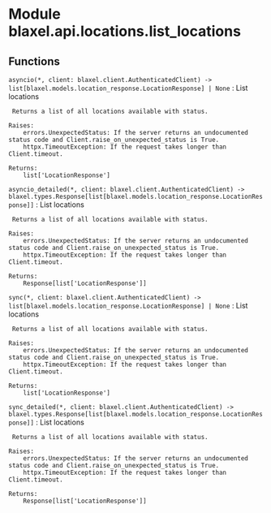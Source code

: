 Module blaxel.api.locations.list_locations
==========================================

Functions
---------

`asyncio(*, client: blaxel.client.AuthenticatedClient) ‑> list[blaxel.models.location_response.LocationResponse] | None`
:   List locations
    
     Returns a list of all locations available with status.
    
    Raises:
        errors.UnexpectedStatus: If the server returns an undocumented status code and Client.raise_on_unexpected_status is True.
        httpx.TimeoutException: If the request takes longer than Client.timeout.
    
    Returns:
        list['LocationResponse']

`asyncio_detailed(*, client: blaxel.client.AuthenticatedClient) ‑> blaxel.types.Response[list[blaxel.models.location_response.LocationResponse]]`
:   List locations
    
     Returns a list of all locations available with status.
    
    Raises:
        errors.UnexpectedStatus: If the server returns an undocumented status code and Client.raise_on_unexpected_status is True.
        httpx.TimeoutException: If the request takes longer than Client.timeout.
    
    Returns:
        Response[list['LocationResponse']]

`sync(*, client: blaxel.client.AuthenticatedClient) ‑> list[blaxel.models.location_response.LocationResponse] | None`
:   List locations
    
     Returns a list of all locations available with status.
    
    Raises:
        errors.UnexpectedStatus: If the server returns an undocumented status code and Client.raise_on_unexpected_status is True.
        httpx.TimeoutException: If the request takes longer than Client.timeout.
    
    Returns:
        list['LocationResponse']

`sync_detailed(*, client: blaxel.client.AuthenticatedClient) ‑> blaxel.types.Response[list[blaxel.models.location_response.LocationResponse]]`
:   List locations
    
     Returns a list of all locations available with status.
    
    Raises:
        errors.UnexpectedStatus: If the server returns an undocumented status code and Client.raise_on_unexpected_status is True.
        httpx.TimeoutException: If the request takes longer than Client.timeout.
    
    Returns:
        Response[list['LocationResponse']]